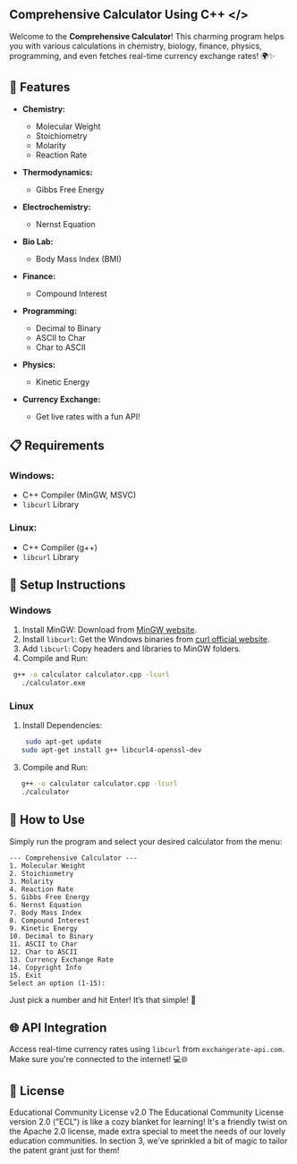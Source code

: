 ## Comprehensive Calculator Using C++ </>





Welcome to the **Comprehensive Calculator**! This charming program helps you with various calculations in chemistry, biology, finance, physics, programming, and even fetches real-time currency exchange rates! 🌍✨

## 🌟 Features

- **Chemistry:** 
  - Molecular Weight
  - Stoichiometry
  - Molarity
  - Reaction Rate

- **Thermodynamics:** 
  - Gibbs Free Energy

- **Electrochemistry:** 
  - Nernst Equation

- **Bio Lab:** 
  - Body Mass Index (BMI)

- **Finance:** 
  - Compound Interest

- **Programming:** 
  - Decimal to Binary
  - ASCII to Char
  - Char to ASCII

- **Physics:** 
  - Kinetic Energy

- **Currency Exchange:** 
  - Get live rates with a fun API!

## 📋 Requirements

### Windows:
- C++ Compiler (MinGW, MSVC)
- `libcurl` Library

### Linux:
- C++ Compiler (g++)
- `libcurl` Library

## 🚀 Setup Instructions

### Windows


1. Install MinGW: Download from [MinGW website](https://sourceforge.net/projects/mingw/).
2. Install `libcurl`: Get the Windows binaries from [curl official website](https://curl.se/windows/).
3. Add `libcurl`: Copy headers and libraries to MinGW folders.
4. Compile and Run:

```bash
 g++ -o calculator calculator.cpp -lcurl
   ./calculator.exe
```

### Linux


1. Install Dependencies:
```bash
    sudo apt-get update
   sudo apt-get install g++ libcurl4-openssl-dev
```
3. Compile and Run:
```bash
   g++ -o calculator calculator.cpp -lcurl
   ./calculator
```

## 🎉 How to Use

Simply run the program and select your desired calculator from the menu:

```
--- Comprehensive Calculator ---
1. Molecular Weight
2. Stoichiometry
3. Molarity
4. Reaction Rate
5. Gibbs Free Energy
6. Nernst Equation
7. Body Mass Index
8. Compound Interest
9. Kinetic Energy
10. Decimal to Binary
11. ASCII to Char
12. Char to ASCII
13. Currency Exchange Rate
14. Copyright Info
15. Exit
Select an option (1-15):
```

Just pick a number and hit Enter! It’s that simple! 🎈

## 🌐 API Integration

Access real-time currency rates using `libcurl` from `exchangerate-api.com`. Make sure you're connected to the internet! 💻🌐

## 📝 License
Educational Community License v2.0
The Educational Community License version 2.0 ("ECL") is like a cozy blanket for learning! It's a friendly twist on the Apache 2.0 license, made extra special to meet the needs of our lovely education communities. In section 3, we’ve sprinkled a bit of magic to tailor the patent grant just for them!
